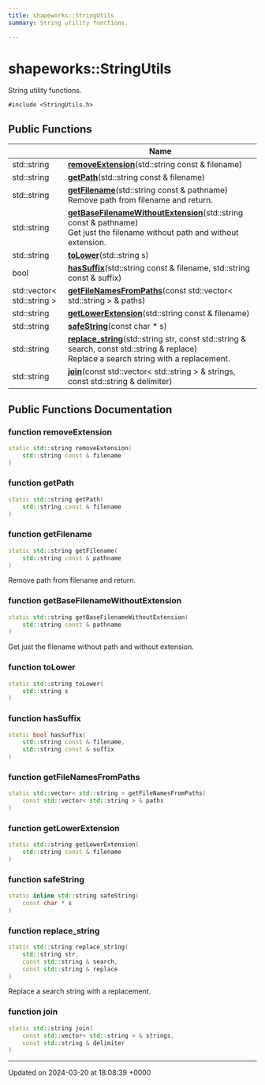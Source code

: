 ```yaml
---
title: shapeworks::StringUtils
summary: String utility functions. 

---
```


# shapeworks::StringUtils



String utility functions. 


`#include <StringUtils.h>`

## Public Functions

|                | Name           |
| -------------- | -------------- |
| std::string | **[removeExtension](../Classes/classshapeworks_1_1StringUtils.md#function-removeextension)**(std::string const & filename) |
| std::string | **[getPath](../Classes/classshapeworks_1_1StringUtils.md#function-getpath)**(std::string const & filename) |
| std::string | **[getFilename](../Classes/classshapeworks_1_1StringUtils.md#function-getfilename)**(std::string const & pathname)<br>Remove path from filename and return.  |
| std::string | **[getBaseFilenameWithoutExtension](../Classes/classshapeworks_1_1StringUtils.md#function-getbasefilenamewithoutextension)**(std::string const & pathname)<br>Get just the filename without path and without extension.  |
| std::string | **[toLower](../Classes/classshapeworks_1_1StringUtils.md#function-tolower)**(std::string s) |
| bool | **[hasSuffix](../Classes/classshapeworks_1_1StringUtils.md#function-hassuffix)**(std::string const & filename, std::string const & suffix) |
| std::vector< std::string > | **[getFileNamesFromPaths](../Classes/classshapeworks_1_1StringUtils.md#function-getfilenamesfrompaths)**(const std::vector< std::string > & paths) |
| std::string | **[getLowerExtension](../Classes/classshapeworks_1_1StringUtils.md#function-getlowerextension)**(std::string const & filename) |
| std::string | **[safeString](../Classes/classshapeworks_1_1StringUtils.md#function-safestring)**(const char * s) |
| std::string | **[replace_string](../Classes/classshapeworks_1_1StringUtils.md#function-replace-string)**(std::string str, const std::string & search, const std::string & replace)<br>Replace a search string with a replacement.  |
| std::string | **[join](../Classes/classshapeworks_1_1StringUtils.md#function-join)**(const std::vector< std::string > & strings, const std::string & delimiter) |

## Public Functions Documentation

### function removeExtension

```cpp
static std::string removeExtension(
    std::string const & filename
)
```


### function getPath

```cpp
static std::string getPath(
    std::string const & filename
)
```


### function getFilename

```cpp
static std::string getFilename(
    std::string const & pathname
)
```

Remove path from filename and return. 

### function getBaseFilenameWithoutExtension

```cpp
static std::string getBaseFilenameWithoutExtension(
    std::string const & pathname
)
```

Get just the filename without path and without extension. 

### function toLower

```cpp
static std::string toLower(
    std::string s
)
```


### function hasSuffix

```cpp
static bool hasSuffix(
    std::string const & filename,
    std::string const & suffix
)
```


### function getFileNamesFromPaths

```cpp
static std::vector< std::string > getFileNamesFromPaths(
    const std::vector< std::string > & paths
)
```


### function getLowerExtension

```cpp
static std::string getLowerExtension(
    std::string const & filename
)
```


### function safeString

```cpp
static inline std::string safeString(
    const char * s
)
```


### function replace_string

```cpp
static std::string replace_string(
    std::string str,
    const std::string & search,
    const std::string & replace
)
```

Replace a search string with a replacement. 

### function join

```cpp
static std::string join(
    const std::vector< std::string > & strings,
    const std::string & delimiter
)
```


-------------------------------

Updated on 2024-03-20 at 18:08:39 +0000